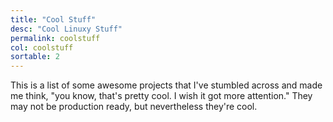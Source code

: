 ```yaml
---
title: "Cool Stuff"
desc: "Cool Linuxy Stuff"
permalink: coolstuff
col: coolstuff
sortable: 2
---
```


This is a list of some awesome projects that I've stumbled across and made me think, "you know, that's pretty cool. I wish it got more attention." They may not be production ready, but nevertheless they're cool.
